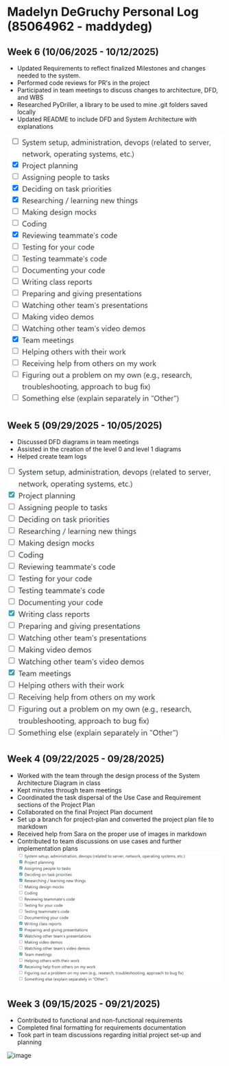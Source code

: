 # Madelyn DeGruchy Personal Log (85064962 - maddydeg)
## Week 6 (10/06/2025 - 10/12/2025)
- Updated Requirements to reflect finalized Milestones and changes needed to the system.
- Performed code reviews for PR's in the project
- Participated in team meetings to discuss changes to architecture, DFD, and WBS
- Researched PyDriller, a library to be used to mine .git folders saved locally
- Updated README to include DFD and System Architecture with explanations

![Peer Evaluation Response Week 6](imgs/Madelyn%20DeGruchy%20Week%206.png)

## Week 5 (09/29/2025 - 10/05/2025)
- Discussed DFD diagrams in team meetings
- Assisted in the creation of the level 0 and level 1 diagrams
- Helped create team logs

![Peer Evaluation Response Week 5](imgs/Madelyn%20DeGruchy%20Week%205.png)

## Week 4 (09/22/2025 - 09/28/2025)
- Worked with the team through the design process of the System Architecture Diagram in class
- Kept minutes through team meetings
- Coordinated the task dispersal of the Use Case and Requirement sections of the Project Plan
- Collaborated on the final Project Plan document
- Set up a branch for project-plan and converted the project plan file to markdown
- Received help from Sara on the proper use of images in markdown
- Contributed to team discussions on use cases and further implementation plans
![Peer Evaluation Response](imgs/Madelyn%20DeGruchy%20Week%204.png)
## Week 3 (09/15/2025 - 09/21/2025)
- Contributed to functional and non-functional requirements
- Completed final formatting for requirements documentation
- Took part in team discussions regarding initial project set-up and planning
<img width="1063" height="652" alt="image" src="https://github.com/user-attachments/assets/507c07f5-5739-408a-a234-71065c8395cf" />


